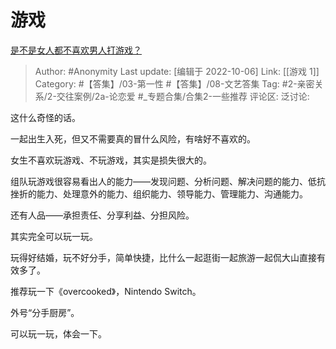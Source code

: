 # 游戏
[是不是女人都不喜欢男人打游戏？](https://www.zhihu.com/question/547894697/answer/2703073041)

> Author: #Anonymity
> Last update: [编辑于 2022-10-06]
> Link: [[游戏 1]]
> Category: #【答集】/03-第一性 #【答集】/08-文艺答集
> Tag: #2-亲密关系/2-交往案例/2a-论恋爱 #_专题合集/合集2-一些推荐
> 评论区:
> 泛讨论:

这什么奇怪的话。

一起出生入死，但又不需要真的冒什么风险，有啥好不喜欢的。

女生不喜欢玩游戏、不玩游戏，其实是损失很大的。

组队玩游戏很容易看出人的能力——发现问题、分析问题、解决问题的能力、低抗挫折的能力、处理意外的能力、组织能力、领导能力、管理能力、沟通能力。

还有人品——承担责任、分享利益、分担风险。

其实完全可以玩一玩。

玩得好结婚，玩不好分手，简单快捷，比什么一起逛街一起旅游一起侃大山直接有效多了。

推荐玩一下《overcooked》，Nintendo Switch。

外号“分手厨房”。

可以玩一玩，体会一下。
